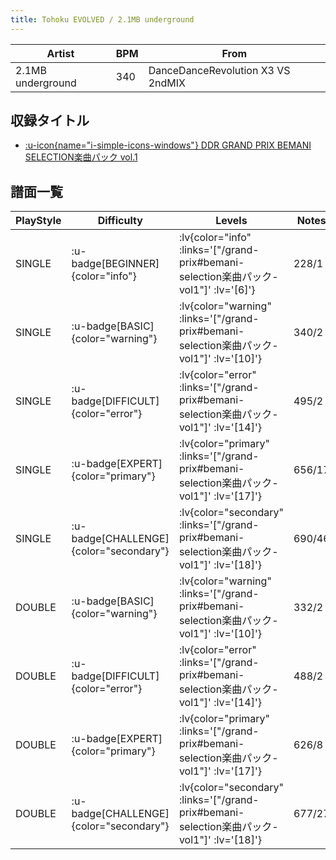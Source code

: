 ```yaml
---
title: Tohoku EVOLVED / 2.1MB underground
---
```


|Artist|BPM|From|
|------|---|----|
|2.1MB underground|340|DanceDanceRevolution X3 VS 2ndMIX|

## 収録タイトル

- [ :u-icon{name="i-simple-icons-windows"} DDR GRAND PRIX BEMANI SELECTION楽曲パック vol.1](/grand-prix#bemani-selection楽曲パック-vol1)

## 譜面一覧

|PlayStyle|Difficulty|Levels|Notes|Movie|
|---------|----------|------|-----|-----|
|SINGLE| :u-badge[BEGINNER]{color="info"} | :lv{color="info" :links='["/grand-prix#bemani-selection楽曲パック-vol1"]' :lv='[6]'} |228/1||
|SINGLE| :u-badge[BASIC]{color="warning"} | :lv{color="warning" :links='["/grand-prix#bemani-selection楽曲パック-vol1"]' :lv='[10]'} |340/2||
|SINGLE| :u-badge[DIFFICULT]{color="error"} | :lv{color="error" :links='["/grand-prix#bemani-selection楽曲パック-vol1"]' :lv='[14]'} |495/2||
|SINGLE| :u-badge[EXPERT]{color="primary"} | :lv{color="primary" :links='["/grand-prix#bemani-selection楽曲パック-vol1"]' :lv='[17]'} |656/17||
|SINGLE| :u-badge[CHALLENGE]{color="secondary"} | :lv{color="secondary" :links='["/grand-prix#bemani-selection楽曲パック-vol1"]' :lv='[18]'} |690/46||
|DOUBLE| :u-badge[BASIC]{color="warning"} | :lv{color="warning" :links='["/grand-prix#bemani-selection楽曲パック-vol1"]' :lv='[10]'} |332/2||
|DOUBLE| :u-badge[DIFFICULT]{color="error"} | :lv{color="error" :links='["/grand-prix#bemani-selection楽曲パック-vol1"]' :lv='[14]'} |488/2||
|DOUBLE| :u-badge[EXPERT]{color="primary"} | :lv{color="primary" :links='["/grand-prix#bemani-selection楽曲パック-vol1"]' :lv='[17]'} |626/8||
|DOUBLE| :u-badge[CHALLENGE]{color="secondary"} | :lv{color="secondary" :links='["/grand-prix#bemani-selection楽曲パック-vol1"]' :lv='[18]'} |677/27||
